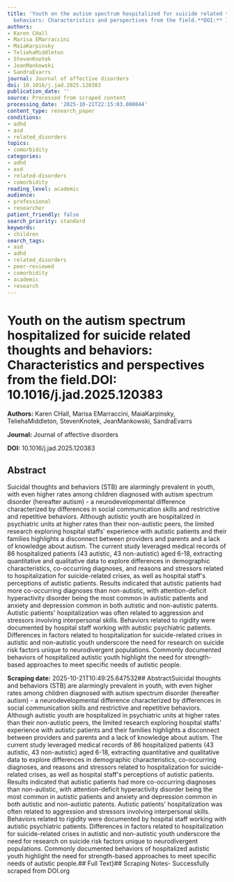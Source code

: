 ```yaml
---
title: 'Youth on the autism spectrum hospitalized for suicide related thoughts and
  behaviors: Characteristics and perspectives from the field.**DOI:** 10.1016/j.jad.2025.120383'
authors:
- Karen CHall
- Marisa EMarraccini
- MaiaKarpinsky
- TeliehaMiddleton
- StevenKnotek
- JeanMankowski
- SandraEvarrs
journal: Journal of affective disorders
doi: 10.1016/j.jad.2025.120383
publication_date: ''
source: Processed from scraped content
processing_date: '2025-10-21T22:15:03.000844'
content_type: research_paper
conditions:
- adhd
- asd
- related_disorders
topics:
- comorbidity
categories:
- adhd
- asd
- related-disorders
- comorbidity
reading_level: academic
audience:
- professional
- researcher
patient_friendly: false
search_priority: standard
keywords:
- children
search_tags:
- asd
- adhd
- related_disorders
- peer-reviewed
- comorbidity
- academic
- research
---
```


# Youth on the autism spectrum hospitalized for suicide related thoughts and behaviors: Characteristics and perspectives from the field.**DOI:** 10.1016/j.jad.2025.120383

**Authors:** Karen CHall, Marisa EMarraccini, MaiaKarpinsky, TeliehaMiddleton, StevenKnotek, JeanMankowski, SandraEvarrs

**Journal:** Journal of affective disorders

**DOI:** 10.1016/j.jad.2025.120383

## Abstract

Suicidal thoughts and behaviors (STB) are alarmingly prevalent in youth, with even higher rates among children diagnosed with autism spectrum disorder (hereafter autism) - a neurodevelopmental difference characterized by differences in social communication skills and restrictive and repetitive behaviors. Although autistic youth are hospitalized in psychiatric units at higher rates than their non-autistic peers, the limited research exploring hospital staffs' experience with autistic patients and their families highlights a disconnect between providers and parents and a lack of knowledge about autism. The current study leveraged medical records of 86 hospitalized patients (43 autistic, 43 non-autistic) aged 6-18, extracting quantitative and qualitative data to explore differences in demographic characteristics, co-occurring diagnoses, and reasons and stressors related to hospitalization for suicide-related crises, as well as hospital staff's perceptions of autistic patients. Results indicated that autistic patients had more co-occurring diagnoses than non-autistic, with attention-deficit hyperactivity disorder being the most common in autistic patients and anxiety and depression common in both autistic and non-autistic patents. Autistic patients' hospitalization was often related to aggression and stressors involving interpersonal skills. Behaviors related to rigidity were documented by hospital staff working with autistic psychiatric patients. Differences in factors related to hospitalization for suicide-related crises in autistic and non-autistic youth underscore the need for research on suicide risk factors unique to neurodivergent populations. Commonly documented behaviors of hospitalized autistic youth highlight the need for strength-based approaches to meet specific needs of autistic people.

**Scraping date:** 2025-10-21T10:49:25.647532## AbstractSuicidal thoughts and behaviors (STB) are alarmingly prevalent in youth, with even higher rates among children diagnosed with autism spectrum disorder (hereafter autism) - a neurodevelopmental difference characterized by differences in social communication skills and restrictive and repetitive behaviors. Although autistic youth are hospitalized in psychiatric units at higher rates than their non-autistic peers, the limited research exploring hospital staffs' experience with autistic patients and their families highlights a disconnect between providers and parents and a lack of knowledge about autism. The current study leveraged medical records of 86 hospitalized patients (43 autistic, 43 non-autistic) aged 6-18, extracting quantitative and qualitative data to explore differences in demographic characteristics, co-occurring diagnoses, and reasons and stressors related to hospitalization for suicide-related crises, as well as hospital staff's perceptions of autistic patients. Results indicated that autistic patients had more co-occurring diagnoses than non-autistic, with attention-deficit hyperactivity disorder being the most common in autistic patients and anxiety and depression common in both autistic and non-autistic patents. Autistic patients' hospitalization was often related to aggression and stressors involving interpersonal skills. Behaviors related to rigidity were documented by hospital staff working with autistic psychiatric patients. Differences in factors related to hospitalization for suicide-related crises in autistic and non-autistic youth underscore the need for research on suicide risk factors unique to neurodivergent populations. Commonly documented behaviors of hospitalized autistic youth highlight the need for strength-based approaches to meet specific needs of autistic people.## Full Text}## Scraping Notes- Successfully scraped from DOI.org